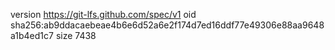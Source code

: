 version https://git-lfs.github.com/spec/v1
oid sha256:ab9ddacaebeae4b6e6d52a6e2f174d7ed16ddf77e49306e88aa9648a1b4ed1c7
size 7438
